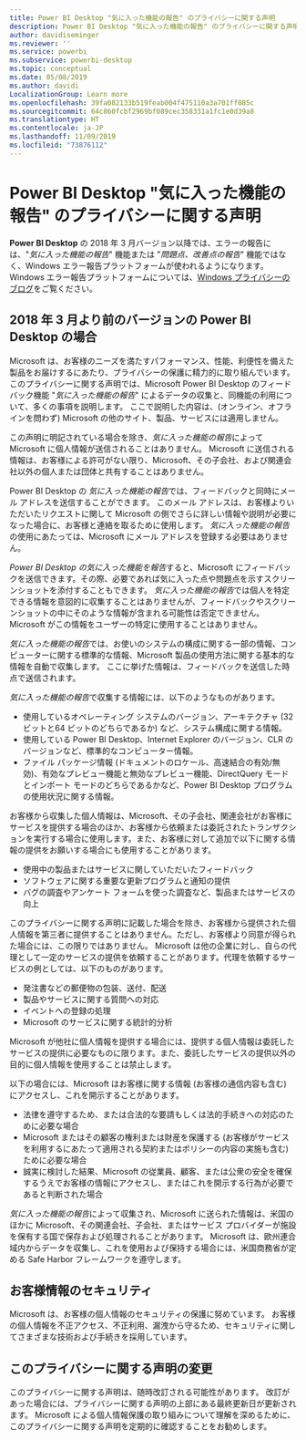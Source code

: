 ```yaml
---
title: Power BI Desktop "気に入った機能の報告" のプライバシーに関する声明
description: Power BI Desktop "気に入った機能の報告" のプライバシーに関する声明
author: davidiseminger
ms.reviewer: ''
ms.service: powerbi
ms.subservice: powerbi-desktop
ms.topic: conceptual
ms.date: 05/08/2019
ms.author: davidi
LocalizationGroup: Learn more
ms.openlocfilehash: 39fa082133b519feab004f475110a3a701ff085c
ms.sourcegitcommit: 64c860fcbf2969bf089cec358331a1fc1e0d39a8
ms.translationtype: HT
ms.contentlocale: ja-JP
ms.lasthandoff: 11/09/2019
ms.locfileid: "73876112"
---
```

# <a name="power-bi-desktop-send-a-smile-privacy-statement"></a>Power BI Desktop "気に入った機能の報告" のプライバシーに関する声明

**Power BI Desktop** の 2018 年 3 月バージョン以降では、エラーの報告には、"*気に入った機能の報告*" 機能または "*問題点、改善点の報告*" 機能ではなく、Windows エラー報告プラットフォームが使われるようになります。 Windows エラー報告プラットフォームについては、[Windows プライバシーのブログ](https://blogs.windows.com/windowsexperience/2018/01/24/microsoft-introduces-new-privacy-tools-ahead-of-data-privacy-day/)をご覧ください。 

## <a name="for-versions-of-power-bi-desktop-prior-to-march-2018"></a>2018 年 3 月より前のバージョンの Power BI Desktop の場合

Microsoft は、お客様のニーズを満たすパフォーマンス、性能、利便性を備えた製品をお届けするにあたり、プライバシーの保護に精力的に取り組んでいます。 このプライバシーに関する声明では、Microsoft Power BI Desktop のフィードバック機能 "*気に入った機能の報告*" によるデータの収集と、同機能の利用について、多くの事項を説明します。 ここで説明した内容は、(オンライン、オフラインを問わず) Microsoft の他のサイト、製品、サービスには適用しません。

この声明に明記されている場合を除き、*気に入った機能の報告*によって Microsoft に個人情報が送信されることはありません。 Microsoft に送信される情報は、お客様による許可がない限り、Microsoft、その子会社、および関連会社以外の個人または団体と共有することはありません。

Power BI Desktop の *気に入った機能の報告*では、フィードバックと同時にメール アドレスを送信することができます。 このメール アドレスは、お客様よりいただいたリクエストに関して Microsoft の側でさらに詳しい情報や説明が必要になった場合に、お客様と連絡を取るために使用します。 *気に入った機能の報告*の使用にあたっては、Microsoft にメール アドレスを登録する必要はありません。

*Power BI Desktop の気に入った機能を報告*すると、Microsoft にフィードバックを送信できます。その際、必要であれば気に入った点や問題点を示すスクリーンショットを添付することもできます。 *気に入った機能の報告*では個人を特定できる情報を意図的に収集することはありませんが、フィードバックやスクリーンショットの中にそのような情報が含まれる可能性は否定できません。 Microsoft がこの情報をユーザーの特定に使用することはありません。

*気に入った機能の報告*では、お使いのシステムの構成に関する一部の情報、コンピューターに関する標準的な情報、Microsoft 製品の使用方法に関する基本的な情報を自動で収集します。 ここに挙げた情報は、フィードバックを送信した時点で送信されます。

*気に入った機能の報告*で収集する情報には、以下のようなものがあります。

* 使用しているオペレーティング システムのバージョン、アーキテクチャ (32 ビットと64 ビットのどちらであるか) など、システム構成に関する情報。
* 使用している Power BI Desktop、Internet Explorer のバージョン、CLR のバージョンなど、標準的なコンピューター情報。
* ファイル パッケージ情報 (ドキュメントのロケール、高速結合の有効/無効)、有効なプレビュー機能と無効なプレビュー機能、DirectQuery モードとインポート モードのどちらであるかなど、Power BI Desktop プログラムの使用状況に関する情報。

お客様から収集した個人情報は、Microsoft、その子会社、関連会社がお客様にサービスを提供する場合のほか、お客様から依頼または委託されたトランザクションを実行する場合に使用します。また、お客様に対して追加で以下に関する情報の提供をお願いする場合にも使用することがあります。

* 使用中の製品またはサービスに関していただいたフィードバック
* ソフトウェアに関する重要な更新プログラムと通知の提供
* バグの調査やアンケート フォームを使った調査など、製品またはサービスの向上

このプライバシーに関する声明に記載した場合を除き、お客様から提供された個人情報を第三者に提供することはありません。ただし、お客様より同意が得られた場合には、この限りではありません。 Microsoft は他の企業に対し、自らの代理として一定のサービスの提供を依頼することがあります。代理を依頼するサービスの例としては、以下のものがあります。

* 発注書などの郵便物の包装、送付、配送
* 製品やサービスに関する質問への対応
* イベントへの登録の処理
* Microsoft のサービスに関する統計的分析

Microsoft が他社に個人情報を提供する場合には、提供する個人情報は委託したサービスの提供に必要なものに限ります。また、委託したサービスの提供以外の目的に個人情報を使用することは禁止します。

以下の場合には、Microsoft はお客様に関する情報 (お客様の通信内容も含む) にアクセスし、これを開示することがあります。

* 法律を遵守するため、または合法的な要請もしくは法的手続きへの対応のために必要な場合
* Microsoft またはその顧客の権利または財産を保護する (お客様がサービスを利用するにあたって適用される契約またはポリシーの内容の実施も含む) ために必要な場合
* 誠実に検討した結果、Microsoft の従業員、顧客、または公衆の安全を確保するうえでお客様の情報にアクセスし、またはこれを開示する行為が必要であると判断された場合

*気に入った機能の報告*によって収集され、Microsoft に送られた情報は、米国のほかに Microsoft、その関連会社、子会社、またはサービス プロバイダーが施設を保有する国で保存および処理されることがあります。 Microsoft は、欧州連合域内からデータを収集し、これを使用および保持する場合には、米国商務省が定める Safe Harbor フレームワークを遵守します。

## <a name="security-of-your-information"></a>お客様情報のセキュリティ
Microsoft は、お客様の個人情報のセキュリティの保護に努めています。 お客様の個人情報を不正アクセス、不正利用、漏洩から守るため、セキュリティに関してさまざまな技術および手続きを採用しています。

## <a name="changes-to-this-privacy-statement"></a>このプライバシーに関する声明の変更
このプライバシーに関する声明は、随時改訂される可能性があります。 改訂があった場合には、プライバシーに関する声明の上部にある最終更新日が更新されます。 Microsoft による個人情報保護の取り組みについて理解を深めるために、このプライバシーに関する声明を定期的に確認することをお勧めします。

